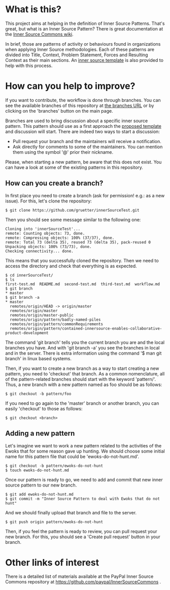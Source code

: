 What is this?
=============

This project aims at helping in the definition of Inner Source Patterns.
That's great, but what is an Inner Source Pattern? There is great documentation
at the [Inner Source Commons wiki](https://github.com/paypal/InnerSourceCommons/wiki/InnerSource-Patterns).

In brief, those are patterns of activity or behaviours found in organizations when applying Inner Source methodologies.
Each of these patterns are divided into Title, Context, Problem Statement, Forces and  Resulting Context as their main
sections. An [inner source template](https://github.com/paypal/InnerSourceCommons/wiki/InnerSource-Patterns-template)
is also provided to help with this process.


How can you help to improve?
============================

If you want to contribute, the workflow is done through branches. You can see the
available branches of this repository at [the branches URL](https://github.com/gruetter/innerSourceTest/branches)
or by clicking on the 'branches' button on the main page.

Branches are used to bring discussion about a specific inner source pattern.
This pattern should use as a first approach the
[proposed template](https://github.com/paypal/InnerSourceCommons/wiki/InnerSource-Patterns-template) and
discussion will start. There are indeed two ways to start a discussion:
* Pull request your branch and the maintainers will receive a notification.
* Ask directly for comments to some of the maintainers. You can mention them
using the symbol '@' prior their nickname.

Please, when starting a new pattern, be aware that this does not exist. You can
have a look at some of the existing patterns in this repository.

How can you create a branch?
----------------------------

In first place you need to create a branch (ask for permission! e.g.: as a new issue).
For this, let's clone the repository:

```
$ git clone https://github.com/gruetter/innerSourceTest.git
```

Then you should see some message similar to the following one:

```
Cloning into 'innerSourceTest'...
remote: Counting objects: 73, done.
remote: Compressing objects: 100% (37/37), done.
remote: Total 73 (delta 35), reused 73 (delta 35), pack-reused 0
Unpacking objects: 100% (73/73), done.
Checking connectivity... done.
```

This means that you successfully cloned the repository. Then we need to access
the directory and check that everything is as expected.

```
$ cd innerSourceTest/
$ ls
first-test.md  README.md  second-test.md  third-test.md  workflow.md
$ git branch
* master
$ git branch -a
* master
  remotes/origin/HEAD -> origin/master
  remotes/origin/master
  remotes/origin/master-public
  remotes/origin/pattern/badly-named-piles
  remotes/origin/pattern/commonRequirements
  remotes/origin/pattern/contained-innersource-enables-collaborative-product-development
```

The command 'git branch' tells you the current branch you are and the local branches you have.
And with 'git branch -a' you see the branches in local and in the server.
There is extra information using the command '$ man git branch' in linux based systems.

Then, if you want to create a new branch as a way to start creating a new pattern,
you need to 'checkout' that branch. As a common nomenclature, all of the
pattern-related branches should start with the keyword 'pattern/'. Thus, a new
branch with a new pattern named as foo should be as follows:

```
$ git checkout -b pattern/foo
```

If you need to go again to the 'master' branch or another branch, you can easily
'checkout' to those as follows:

```
$ git checkout <branch>
```

Adding a new pattern
--------------------

Let's imagine we want to work a new pattern related to the activities of the
Ewoks that for some reason gave up hunting. We should choose some initial
name for this pattern file that could be 'ewoks-do-not-hunt.md'.

```
$ git checkout -b pattern/ewoks-do-not-hunt
$ touch ewoks-do-not-hunt.md
```

Once our pattern is ready to go, we need to add and commit that new inner source
pattern to our new branch.

```
$ git add ewoks-do-not-hunt.md
$ git commit -m "Inner Source Pattern to deal with Ewoks that do not hunt"
```

And we should finally upload that branch and file to the server.

```
$ git push origin pattern/ewoks-do-not-hunt
```

Then, if you feel the pattern is ready to review, you can pull request your new
branch. For this, you should see a 'Create pull request' button in your branch.


Other links of interest
=======================

There is a detailed list of materials available at the PayPal Inner Source Commons
repository at https://github.com/paypal/InnerSourceCommons .
